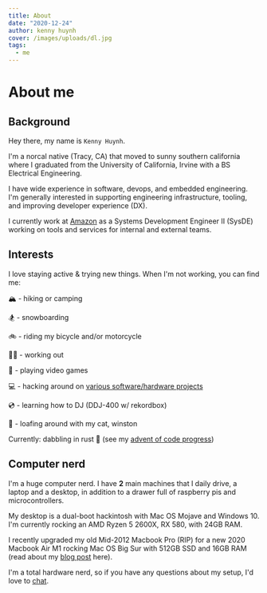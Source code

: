 ```yaml
---
title: About
date: "2020-12-24"
author: kenny huynh
cover: /images/uploads/dl.jpg
tags:
  - me
---
```


# About me

## Background

Hey there, my name is `Kenny Huynh`.

I'm a norcal native (Tracy, CA) that moved to sunny southern california where
I graduated from the University of California, Irvine with a BS Electrical
Engineering.

I have wide experience in software, devops, and embedded engineering.
I'm generally interested in supporting engineering infrastructure, tooling,
and improving developer experience (DX).

I currently work at [Amazon](https://smile.amazon.com/) as a Systems
Development Engineer II (SysDE) working on tools and services for internal and
external teams.

## Interests

I love staying active & trying new things. When I'm not working, you can find
me:

🏔 - hiking or camping

🏂 - snowboarding

🚲 - riding my bicycle and/or motorcycle

🏋️‍♀️ - working out

👾 - playing video games

💻 - hacking around on [various software/hardware projects](https://github.com/hkennyv)

💿 - learning how to DJ (DDJ-400 w/ rekordbox)

🍞 - loafing around with my cat, winston

Currently: dabbling in rust 🦀 (see my [advent of code progress](https://github.com/hkennyv/aoc))

## Computer nerd

I'm a huge computer nerd. I have **2** main machines that I daily drive, a
laptop and a desktop, in addition to a drawer full of raspberry pis and
microcontrollers.

My desktop is a dual-boot hackintosh with Mac OS Mojave and Windows 10. I'm
currently rocking an AMD Ryzen 5 2600X, RX 580, with 24GB RAM.

I recently upgraded my old Mid-2012 Macbook Pro (RIP) for a new 2020 Macbook
Air M1 rocking Mac OS Big Sur with 512GB SSD and 16GB RAM (read about my
[blog post](https://www.kennyvh.com/posts/upgrading-my-laptop) here). 

I'm a total hardware nerd, so if you have any questions about my setup, I'd
love to [chat](/contact).
